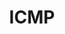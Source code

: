 ---
title: ICMP
description: List of fields exported together with basic flow fields on interface by icmp plugin.    
fields: 
  -
    name: "L4_ICMP_TYPE_CODE"
    type: "uint16"
    ipfix: "0/32"
    value: " 	ICMP type (MSB) and code (LSB)"

---